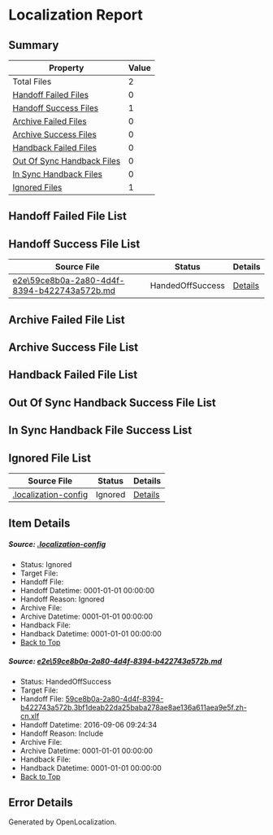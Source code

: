 # <a name='report-top'></a> Localization Report

## Summary
 Property | Value 
 -------- | ----- 
 Total Files | 2
[ Handoff Failed Files ](#handoff-failed-list)| 0
[ Handoff Success Files ](#handoff-success-list)| 1
[ Archive Failed Files ](#archive-failed-list)| 0
[ Archive Success Files ](#archive-success-list)| 0
[ Handback Failed Files ](#handback-failed-list)| 0
[ Out Of Sync Handback Files ](#outofsync-handback-success-list)| 0
[ In Sync Handback Files ](#insync-handback-success-list)| 0
[ Ignored Files ](#ignored-list)| 1

## <a name='handoff-failed-list'></a> Handoff Failed File List

## <a name='handoff-success-list'></a> Handoff Success File List
 Source File | Status | Details 
 ----------- | ------ | ------- 
 [e2e\59ce8b0a-2a80-4d4f-8394-b422743a572b.md](https://github.com/OpenLocalizationTestOrg/ol-test0/blob/e432444c75d122505e56d0dd495c3785e9ba4f8a/e2e/59ce8b0a-2a80-4d4f-8394-b422743a572b.md) | HandedOffSuccess | [Details](#5fa6e822f85ca52e5c926aef835dc8f188f7b05c1)

## <a name='archive-failed-list'></a> Archive Failed File List

## <a name='archive-success-list'></a> Archive Success File List

## <a name='handback-failed-list'></a> Handback Failed File List

## <a name='outofsync-handback-success-list'></a> Out Of Sync Handback Success File List

## <a name='insync-handback-success-list'></a> In Sync Handback File Success List

## <a name='ignored-list'></a> Ignored File List
 Source File | Status | Details 
 ----------- | ------ | ------- 
 [.localization-config](https://github.com/OpenLocalizationTestOrg/ol-test0/blob/e432444c75d122505e56d0dd495c3785e9ba4f8a/.localization-config) | Ignored | [Details](#3d4f252ac210baf56311d7e97dcc2db10974dbd20)

## Item Details
##### <a name='3d4f252ac210baf56311d7e97dcc2db10974dbd20'></a> Source: [.localization-config](https://github.com/OpenLocalizationTestOrg/ol-test0/blob/e432444c75d122505e56d0dd495c3785e9ba4f8a/.localization-config)
* Status: Ignored
* Target File: 
* Handoff File: 
* Handoff Datetime: 0001-01-01 00:00:00
* Handoff Reason: Ignored
* Archive File: 
* Archive Datetime: 0001-01-01 00:00:00
* Handback File: 
* Handback Datetime: 0001-01-01 00:00:00
* [Back to Top](#report-top)

##### <a name='5fa6e822f85ca52e5c926aef835dc8f188f7b05c1'></a> Source: [e2e\59ce8b0a-2a80-4d4f-8394-b422743a572b.md](https://github.com/OpenLocalizationTestOrg/ol-test0/blob/e432444c75d122505e56d0dd495c3785e9ba4f8a/e2e/59ce8b0a-2a80-4d4f-8394-b422743a572b.md)
* Status: HandedOffSuccess
* Target File: 
* Handoff File: [59ce8b0a-2a80-4d4f-8394-b422743a572b.3bf1deab22da25baba278ae8ae136a611aea9e5f.zh-cn.xlf](https://github.com/OpenLocalizationTestOrg/ol-test0-handoff/blob/6c9479736250cb19316f306550044878d8d38b81/ol-handoff/OpenLocalizationTestOrg/ol-test0-zhcn/ci/ht/59ce8b0a-2a80-4d4f-8394-b422743a572b.3bf1deab22da25baba278ae8ae136a611aea9e5f.zh-cn.xlf)
* Handoff Datetime: 2016-09-06 09:24:34
* Handoff Reason: Include
* Archive File: 
* Archive Datetime: 0001-01-01 00:00:00
* Handback File: 
* Handback Datetime: 0001-01-01 00:00:00
* [Back to Top](#report-top)


## Error Details

Generated by OpenLocalization.
